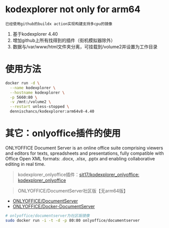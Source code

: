 # kodexplorer not only for arm64

`已经使用github的buildx action实现构建支持多cpu的镜像`

1. 基于kodexplorer 4.40
2. 增加github上所有找得到的插件（街机模拟器除外）
3. 数据与/var/www/html文件夹分离，可挂载到/volume2并设置为工作目录

# 使用方法

```bash
docker run -d \
  --name kodexplorer \
  --hostname kodexplorer \
  -p 5660:80 \
  -v /mnt:/volume2 \
  --restart unless-stopped \
  dennischancs/kodexplorer:arm64v8-4.40
```

# 其它：onlyoffice插件的使用
ONLYOFFICE Document Server is an online office suite comprising viewers and editors for texts, spreadsheets and presentations, fully compatible with Office Open XML formats: .docx, .xlsx, .pptx and enabling collaborative editing in real time.

> kodexplorer_onlyoffice插件：[sit17/kodexplorer_onlyoffice: kodexplorer_onlyoffice](https://github.com/sit17/kodexplorer_onlyoffice)

> ONLYOFFICE/DocumentServer社区版【无arm64版】
* [ONLYOFFICE/DocumentServer](https://github.com/ONLYOFFICE/DocumentServer)
* [ONLYOFFICE/Docker-DocumentServer](https://github.com/ONLYOFFICE/Docker-DocumentServer)

```bash
# onlyoffice/documentserver为社区版镜像
sudo docker run -i -t -d -p 80:80 onlyoffice/documentserver
```